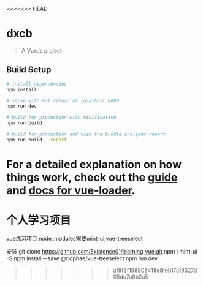 <<<<<<< HEAD
# dxcb

> A Vue.js project

## Build Setup

``` bash
# install dependencies
npm install

# serve with hot reload at localhost:8080
npm run dev

# build for production with minification
npm run build

# build for production and view the bundle analyzer report
npm run build --report
```

For a detailed explanation on how things work, check out the [guide](http://vuejs-templates.github.io/webpack/) and [docs for vue-loader](http://vuejs.github.io/vue-loader).
=======
# 个人学习项目
vue练习项目
node_modules需要mint-ui,vue-treeselect

安装
git clone https://github.com/Existence01/learning_vue.git
npm i mint-ui -S
npm install --save @riophae/vue-treeselect
npm run dev
>>>>>>> af9f3f198808418e8feb17a19327d05de7a6b2a5
